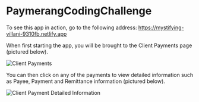 # PaymerangCodingChallenge

To see this app in action, go to the following address: https://mystifying-villani-9310fb.netlify.app

When first starting the app, you will be brought to the Client Payments page (pictured below).

![Client Payments](https://github.com/nowen458/paymerang-coding-challenge/tree/master/readme-images/clientpayments.png)

You can then click on any of the payments to view detailed information such as Payee, Payment and Remittance information (pictured below).

![Client Payment Detailed Information](https://github.com/nowen458/paymerang-coding-challenge/tree/master/readme-images/clientpaymentdetailedinformation.png)
